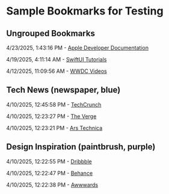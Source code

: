 # Sample Bookmarks for Testing

## Ungrouped Bookmarks

4/23/2025, 1:43:16 PM - [Apple Developer Documentation](https://developer.apple.com/documentation/) 

4/19/2025, 4:11:14 AM - [SwiftUI Tutorials](https://developer.apple.com/tutorials/swiftui) 

4/12/2025, 11:09:56 AM - [WWDC Videos](https://developer.apple.com/videos/) 

## Tech News (newspaper, blue)

4/10/2025, 12:45:58 PM - [TechCrunch](https://techcrunch.com) 

4/10/2025, 12:23:27 PM - [The Verge](https://theverge.com) 

4/10/2025, 12:23:21 PM - [Ars Technica](https://arstechnica.com) 

## Design Inspiration (paintbrush, purple)

4/10/2025, 12:22:55 PM - [Dribbble](https://dribbble.com) 

4/10/2025, 12:22:47 PM - [Behance](https://behance.net) 

4/10/2025, 12:22:38 PM - [Awwwards](https://awwwards.com)